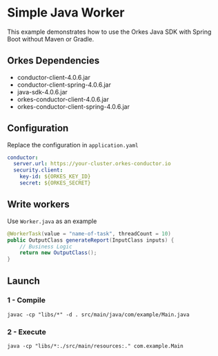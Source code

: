 # Simple Java Worker

This example demonstrates how to use the Orkes Java SDK with Spring Boot without Maven or Gradle.

## Orkes Dependencies
- conductor-client-4.0.6.jar
- conductor-client-spring-4.0.6.jar
- java-sdk-4.0.6.jar
- orkes-conductor-client-4.0.6.jar
- orkes-conductor-client-spring-4.0.6.jar

## Configuration
Replace the configuration in `application.yaml`
```yaml
conductor:
  server.url: https://your-cluster.orkes-conductor.io
  security.client:
    key-id: ${ORKES_KEY_ID}
    secret: ${ORKES_SECRET}
```

## Write workers
Use `Worker.java` as an example
```java
@WorkerTask(value = "name-of-task", threadCount = 10)
public OutputClass generateReport(InputClass inputs) {
    // Business Logic
    return new OutputClass();
}
```

## Launch

### 1 - Compile
```shell
javac -cp "libs/*" -d . src/main/java/com/example/Main.java
```

### 2 - Execute
```shell
java -cp "libs/*:./src/main/resources:." com.example.Main
```
